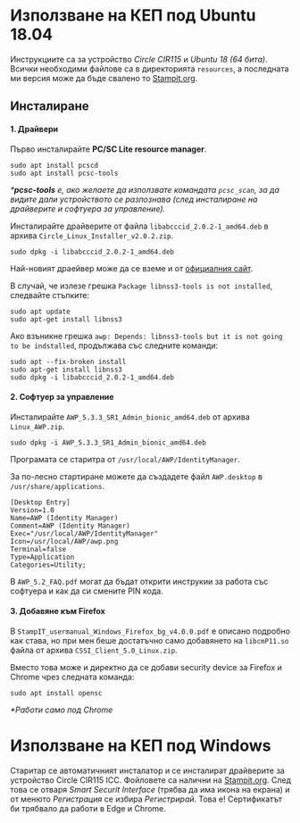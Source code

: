 # Използване на КЕП под Ubuntu 18.04

Инструкциите са за устройство _Circle CIR115_ и _Ubuntu 18 (64 бита)_.
Всички необходими файлове са в директорията ```resources```, а последната ми версия може да бъде свалено то [Stampit.org](https://stampit.org/bg/page/795). 

## Инсталиране

#### 1. Драйвери
Първо инсталирайте **PC/SC Lite resource manager**.
```
sudo apt install pcscd
sudo apt install pcsc-tools
```

_***pcsc-tools** е, ако желаете да използвате командата ```pcsc_scan```, за да видите дали устройството се разпознава (след инсталиране на драйверите и софтуера за управление)._

Инсталирайте драйверите от файла ```libabcccid_2.0.2-1_amd64.deb``` в архива ```Circle_Linux_Installer_v2.0.2.zip```.
```
sudo dpkg -i libabcccid_2.0.2-1_amd64.deb
```
Най-новият драейвер може да се вземе и от [официалния сайт](https://abcircle.com/en/product/2/CIR115B/sim-sized-contact-smart-card-reader/).

В случай, че излезе грешка `Package libnss3-tools is not installed`, следвайте стъпките:
```
sudo apt update
sudo apt-get install libnss3
```
Ако взъникне грешка `awp: Depends: libnss3-tools but it is not going to be indstalled`, продължава със следните команди:
```
sudo apt --fix-broken install
sudo apt-get install libnss3
sudo dpkg -i libabcccid_2.0.2-1_amd64.deb
```

#### 2. Софтуер за управление 
Инсталирайте ```AWP_5.3.3_SR1_Admin_bionic_amd64.deb``` от архива ```Linux_AWP.zip```.
```
sudo dpkg -i AWP_5.3.3_SR1_Admin_bionic_amd64.deb
```
Програмата се старитра от ```/usr/local/AWP/IdentityManager```.

За по-лесно стартиране можете да създадете файл ```AWP.desktop``` в ```/usr/share/applications```.
```
[Desktop Entry]
Version=1.0
Name=AWP (Identity Manager)
Comment=AWP (Identity Manager)
Exec="/usr/local/AWP/IdentityManager"
Icon=/usr/local/AWP/awp.png
Terminal=false
Type=Application
Categories=Utility;
```

В ```AWP_5.2_FAQ.pdf``` могат да бъдат открити инструкии за работа със софтуера и как да си смените PIN кода.

#### 3. Добавяне към Firefox
В ```StampIT_usermanual_Windows_Firefox_bg_v4.0.0.pdf``` е описано подробно как става, но при мен беше достатъчно само добавянето на ```libcmP11.so``` файла от архива ```CSSI_Client_5.0_Linux.zip```.

Вместо това може и директно да се добави security device за Firefox и Chrome чрез следната команда:
```
sudo apt install opensc
```

_*Работи само под Chrome_


# Използване на КЕП под Windows
Старитар се автоматичният инсталатор и се инсталират драйверите за устройство Circle CIR115 ICC. Фойловете са налични на [Stampit.org](https://stampit.org/bg/page/795). След това се отваря _Smart Securit Interface_ (трябва да има икона на екрана) и от менюто _Регистрация_ се избира _Регистрирай_. Това е! Сертификатът би трябвало да работи в Edge и Chrome.
